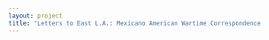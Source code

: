 ```yaml
--- 
layout: project 
title: "Letters to East L.A.: Mexicano American Wartime Correspondence from WWII to Vietnam" 
---
```




